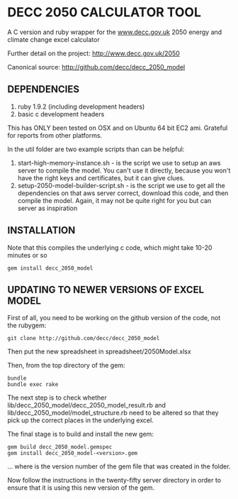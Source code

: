 # DECC 2050 CALCULATOR TOOL

A C version and ruby wrapper for the www.decc.gov.uk 2050 energy and climate change excel calculator

Further detail on the project:
http://www.decc.gov.uk/2050

Canonical source:
http://github.com/decc/decc_2050_model

## DEPENDENCIES

1. ruby 1.9.2 (including development headers)
2. basic c development headers

This has ONLY been tested on OSX and on Ubuntu 64 bit EC2 ami.
Grateful for reports from other platforms. 

In the util folder are two example scripts than can be helpful:

1. start-high-memory-instance.sh - is the script we use to setup an aws server to compile the model. You can't use it directly, because you won't have the right keys and certificates, but it can give clues.
2. setup-2050-model-builder-script.sh - is the script we use to get all the dependencies on that aws server correct, download this code, and then compile the model. Again, it may not be quite right for you but can server as inspiration

## INSTALLATION

Note that this compiles the underlying c code, which might take 10-20 minutes or so

    gem install decc_2050_model
  
## UPDATING TO NEWER VERSIONS OF EXCEL MODEL

First of all, you need to be working on the github version of the code, not the rubygem:
    
    git clone http://github.com/decc/decc_2050_model

Then put the new spreadsheet in spreadsheet/2050Model.xlsx

Then, from the top directory of the gem:
  
    bundle
    bundle exec rake
  
The next step is to check whether lib/decc_2050_model/decc_2050_model_result.rb and lib/decc_2050_model/model_structure.rb need to be altered so that they
pick up the correct places in the underlying excel.
  
The final stage is to build and install the new gem:
    
    gem build decc_2050_model.gemspec
    gem install decc_2050_model-<version>.gem 

... where <version> is the version number of the gem file that was created in the folder.
  
Now follow the instructions in the twenty-fifty server directory in order to ensure that it is using this new version of the gem.
